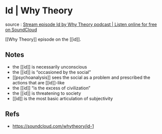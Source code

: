 # Id | Why Theory

source
: [Stream episode Id by Why Theory podcast | Listen online for free on SoundCloud](https://soundcloud.com/whytheory/id-1)

[[Why Theory]] episode on the [[id]].


## Notes

-   the [[id]] is necessarily unconscious
-   the [[id]] is &ldquo;occasioned by the social&rdquo;
-   [[psychoanalysis]] sees the social as a problem and prescribed the actions that are [[id]]-like
-   the [[id]] &ldquo;is the excess of civilization&rdquo;
-   the [[id]] is threatening to society
-   [[id]] is the most basic articulation of subjectivity


## Refs

-   https://soundcloud.com/whytheory/id-1

